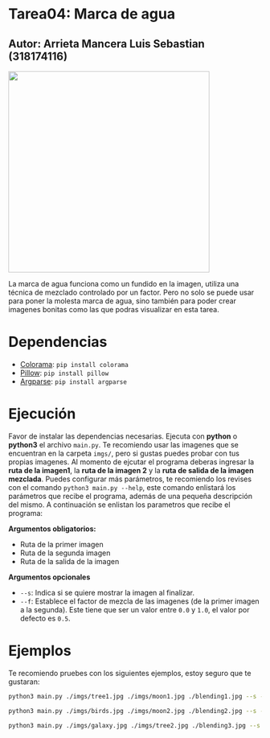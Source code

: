 # Tarea04: Marca de agua

## Autor: Arrieta Mancera Luis Sebastian (318174116)

<img src="https://i.giphy.com/media/v1.Y2lkPTc5MGI3NjExYnZwajZkM3A2Z2VmdThqdGpwMGF1ODFrd3Jyd3ZmOTlpbGpwanFzbSZlcD12MV9pbnRlcm5hbF9naWZfYnlfaWQmY3Q9Zw/3kNlg9EzLth22d8XdC/giphy-downsized-large.gif" width="400px"/>

La marca de agua funciona como un fundido en la imagen, utiliza una técnica de mezclado controlado por un factor. Pero no solo se puede usar para poner la molesta marca de agua, sino también para poder crear imagenes bonitas como las que podras visualizar en esta tarea.

# Dependencias

+ [Colorama](https://pypi.org/project/colorama/): `pip install colorama`
+ [Pillow](https://pypi.org/project/pillow/): `pip install pillow`
+ [Argparse](https://pypi.org/project/argparse/): `pip install argparse`

# Ejecución

Favor de instalar las dependencias necesarias. Ejecuta con **python** o **python3** el archivo `main.py`. Te recomiendo usar las imagenes que se encuentran en la carpeta `imgs/`, pero si gustas puedes probar con tus propias imagenes. Al momento de ejcutar el programa deberas ingresar la **ruta de la imagen1**, la **ruta de la imagen 2** y la **ruta de salida de la imagen mezclada**. Puedes configurar más parámetros, te recomiendo los revises con el comando `python3 main.py --help`, este comando enlistará los parámetros que recibe el programa, además de una pequeña descripción del mismo. A continuación se enlistan los parametros que recibe el programa:

**Argumentos obligatorios:**

+ Ruta de la primer imagen
+ Ruta de la segunda imagen
+ Ruta de la salida de la imagen

**Argumentos opcionales**

+ `--s`: Indica si se quiere mostrar la imagen al finalizar.
+ `--f`: Establece el factor de mezcla de las imagenes (de la primer imagen a la segunda). Este tiene que ser un valor entre `0.0` y `1.0`, el valor por defecto es `0.5`.

# Ejemplos

Te recomiendo pruebes con los siguientes ejemplos, estoy seguro que te gustaran:

```bash
python3 main.py ./imgs/tree1.jpg ./imgs/moon1.jpg ./blending1.jpg --s --f 0.5
```

```bash
python3 main.py ./imgs/birds.jpg ./imgs/moon2.jpg ./blending2.jpg --s --f 0.5
```

```bash
python3 main.py ./imgs/galaxy.jpg ./imgs/tree2.jpg ./blending3.jpg --s --f 0.5
```






